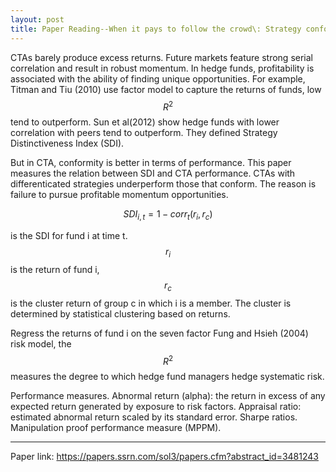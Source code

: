 ```yaml
---
layout: post
title: Paper Reading--When it pays to follow the crowd\: Strategy conformity and CTA performance
---
```


CTAs barely produce excess returns. Future markets feature strong serial correlation and result in robust momentum. In hedge funds, profitability is associated with the ability of finding unique opportunities. For example, Titman and Tiu (2010) use factor model to capture the returns of funds, low $$R^2$$ tend to outperform. Sun et al(2012) show hedge funds with lower correlation with peers tend to outperform. They defined Strategy Distinctiveness Index (SDI).

But in CTA, conformity is better in terms of performance. This paper measures the relation between SDI and CTA performance. CTAs with differenticated strategies underperform those that conform. The reason is failure to pursue profitable momentum opportunities.

$$
SDI_{i, t} = 1-corr_t(r_i, r_c)
$$

is the SDI for fund i at time t. $$r_i$$ is the return of fund i, $$r_c$$ is the cluster return of group c in which i is a member. The cluster is determined by statistical clustering based on returns.


Regress the returns of fund i on the seven factor Fung and Hsieh (2004) risk model, the $$R^2$$ measures the degree to which hedge fund managers hedge systematic risk.

Performance measures. Abnormal return (alpha): the return in excess of any expected return generated by exposure to risk factors. Appraisal ratio: estimated abnormal return scaled by its standard error. Sharpe ratios. Manipulation proof performance measure (MPPM).




---

Paper link: https://papers.ssrn.com/sol3/papers.cfm?abstract_id=3481243
